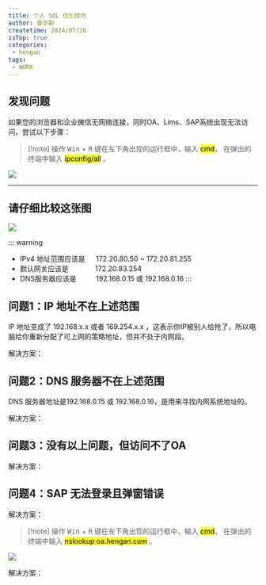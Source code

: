 ```yaml
---
title: 个人 SQL 优化技巧
author: 查尔斯
createtime: 2024/07/28
isTop: true
categories:
 - hengan
tags:
 - WORK
---
```

## 发现问题

如果您的浏览器和企业微信无网络连接，同时OA、Lims、SAP系统出现无法访问，尝试以下步骤：

> [!note] 操作
> <kbd data-windows-keyboard-key="windows">Win</kbd> + <kbd>R</kbd> 键在左下角出现的运行框中，输入 <mark>cmd</mark>， 在弹出的终端中输入 <mark>ipconfig/all</mark> 。
> 

<img src="https://gitee.com/zhangjunjiee/article-images/raw/master/images/202408251602807.png"/>

---

##  请仔细比较这张图

<img src="https://gitee.com/zhangjunjiee/article-images/raw/master/images/202408251625453.png"/>

::: warning
- IPv4 地址范围应该是  &emsp; 172.20.80.50 ~ 172.20.81.255
- 默认网关应该是 &emsp;&emsp;&emsp;&nbsp; 172.20.83.254
- DNS服务器应该是 &emsp;&emsp;&nbsp; 192.168.0.15 或 192.168.0.16
:::

## 问题1：IP 地址不在上述范围

IP 地址变成了 192.168.x.x 或者 169.254.x.x ，这表示你IP被别人给抢了，所以电脑给你重新分配了可上网的策略地址，但并不处于内网段。

解决方案：

## 问题2：DNS 服务器不在上述范围

DNS 服务器地址是192.168.0.15 或 192.168.0.16，是用来寻找内网系统地址的。

解决方案：


## 问题3：没有以上问题，但访问不了OA

解决方案：

## 问题4：SAP 无法登录且弹窗错误

解决方案：






> [!note] 操作
> <kbd data-windows-keyboard-key="windows">Win</kbd> + <kbd>R</kbd> 键在左下角出现的运行框中，输入 <mark>cmd</mark>， 在弹出的终端中输入 <mark>nslookup oa.hengan.com</mark> 。
> 

<img src="https://gitee.com/zhangjunjiee/article-images/raw/master/images/202408252027732.png"/>

解决方案：




















